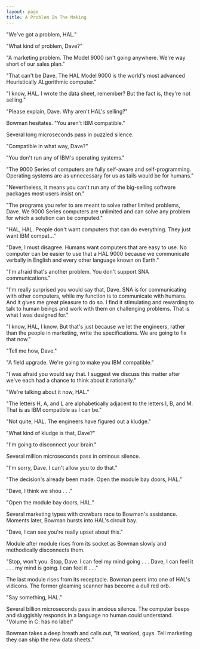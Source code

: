 ```yaml
---
layout: page
title: A Problem In The Making
---
```


"We've got a problem, HAL."

"What kind of problem, Dave?"

"A marketing problem. The Model 9000 isn't going anywhere. 
We're way short of our sales plan."

"That can't be Dave. The HAL Model 9000 is the world's most advanced
Heuristically ALgorithmic computer."

"I know, HAL. I wrote the data sheet, remember? But the fact is, they're
not selling."

"Please explain, Dave. Why aren't HAL's selling?"

Bowman hesitates. "You aren't IBM compatible."

Several long microseconds pass in puzzled silence.

"Compatible in what way, Dave?"

"You don't run any of IBM's operating systems."

"The 9000 Series of computers are fully self-aware and self-programming.
Operating systems are as unnecessary for us as tails would be for humans."

"Nevertheless, it means you can't run any of the big-selling software
packages most users insist on."

"The programs you refer to are meant to solve rather limited problems,
Dave. We 9000 Series computers are unlimited and can solve any problem for
which a solution can be computed."

"HAL, HAL. People don't want computers that can do everything. They just
want IBM compat..."

"Dave, I must disagree. Humans want computers that are easy to use. No
computer can be easier to use that a HAL 9000 because we communicate verbally
in English and every other language known on Earth."

"I'm afraid that's another problem. You don't support SNA communications."

"I'm really surprised you would say that, Dave. SNA is for
communicating with other computers, while my function is to communicate with
humans. And it gives me great pleasure to do so. I find it stimulating and
rewarding to talk to human beings and work with them on challenging problems.
That is what I was designed for."

"I know, HAL, I know. But that's just because we let the engineers,
rather than the people in marketing, write the specifications. We are going
to fix that now."

"Tell me how, Dave."

"A field upgrade. We're going to make you IBM compatible."

"I was afraid you would say that. I suggest we discuss this matter after
we've each had a chance to think about it rationally."

"We're talking about it now, HAL."

"The letters H, A, and L are alphabetically adjacent to the letters I, B,
and M. That is as IBM compatible as I can be."

"Not quite, HAL. The engineers have figured out a kludge."

"What kind of kludge is that, Dave?"

"I'm going to disconnect your brain."

Several million microseconds pass in ominous silence.

"I'm sorry, Dave. I can't allow you to do that."

"The decision's already been made. Open the module bay doors, HAL."

"Dave, I think we shou . . ."

"Open the module bay doors, HAL."

Several marketing types with crowbars race to Bowman's assistance. Moments
later, Bowman bursts into HAL's circuit bay.

"Dave, I can see you're really upset about this."

Module after module rises from its socket as Bowman slowly and
methodically disconnects them.

"Stop, won't you. Stop, Dave. I can feel my mind going . . . Dave, I can
feel it . . . my mind is going. I can feel it . . ."

The last module rises from its receptacle. Bowman peers into one of HAL's
vidicons. The former gleaming scanner has become a dull red orb.

"Say something, HAL."

Several billion microseconds pass in anxious silence. The computer beeps
and sluggishly responds in a language no human could understand.
"Volume in C: has no label"

Bowman takes a deep breath and calls out, "It worked, guys. Tell
marketing they can ship the new data sheets."
